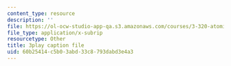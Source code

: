 ```yaml
---
content_type: resource
description: ''
file: https://ol-ocw-studio-app-qa.s3.amazonaws.com/courses/3-320-atomistic-computer-modeling-of-materials-sma-5107-spring-2005/60b25414c5b03abd33c8793dabd3e4a3_TqHS4tpujnw.srt
file_type: application/x-subrip
resourcetype: Other
title: 3play caption file
uid: 60b25414-c5b0-3abd-33c8-793dabd3e4a3
---
```

